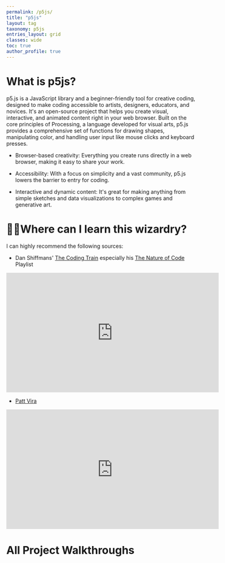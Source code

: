 ```yaml
---
permalink: /p5js/
title: "p5js"
layout: tag
taxonomy: p5js
entries_layout: grid
classes: wide
toc: true
author_profile: true
---
```

# What is p5js?

p5.js is a JavaScript library and a beginner-friendly tool for creative coding, designed to make coding accessible to artists, designers, educators, and novices. It's an open-source project that helps you create visual, interactive, and animated content right in your web browser. Built on the core principles of Processing, a language developed for visual arts, p5.js provides a comprehensive set of functions for drawing shapes, manipulating color, and handling user input like mouse clicks and keyboard presses.

- Browser-based creativity: Everything you create runs directly in a web browser, making it easy to share your work.

- Accessibility: With a focus on simplicity and a vast community, p5.js lowers the barrier to entry for coding.

- Interactive and dynamic content: It's great for making anything from simple sketches and data visualizations to complex games and generative art.

# 🧙‍♂️Where can I learn this wizardry?
I can highly recommend the following sources:
- Dan Shiffmans' [The Coding Train](https://www.youtube.com/c/TheCodingTrain) especially his [The Nature of Code](https://www.youtube.com/watch?v=70MQ-FugwbI&list=PLRqwX-V7Uu6ZV4yEcW3uDwOgGXKUUsPOM) Playlist

<iframe width="560" height="315" src="https://www.youtube.com/embed/70MQ-FugwbI?si=BJ7stf6kQao9uNEp" title="YouTube video player" frameborder="0" allow="accelerometer; autoplay; clipboard-write; encrypted-media; gyroscope; picture-in-picture; web-share" referrerpolicy="strict-origin-when-cross-origin" allowfullscreen></iframe>

- [Patt Vira](https://www.youtube.com/@pattvira)

<iframe width="560" height="315" src="https://www.youtube.com/embed/videoseries?si=G2PBPynRtlYz7090&amp;list=PL0beHPVMklwgMz4Z-mNp4_udo9mjBk7pn" title="YouTube video player" frameborder="0" allow="accelerometer; autoplay; clipboard-write; encrypted-media; gyroscope; picture-in-picture; web-share" referrerpolicy="strict-origin-when-cross-origin" allowfullscreen></iframe>

# All Project Walkthroughs

